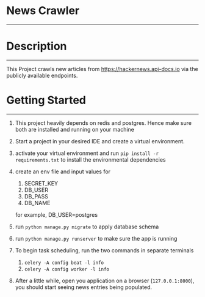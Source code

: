 # News Crawler
---

# Description
---
This Project crawls new articles from https://hackernews.api-docs.io via the publicly available endpoints.

# Getting Started
---
1. This project heavily depends on redis and postgres. Hence make sure both are installed and running on your machine
2. Start a project in your desired IDE and create a virtual environment.
3. activate your virtual environment and run `pip install -r requirements.txt` to install the environmental dependencies
4. create an env file and input values for
   1. SECRET_KEY
   2. DB_USER
   3. DB_PASS
   4. DB_NAME
   
   for example, DB_USER=postgres
5. run `python manage.py migrate` to apply database schema
6. run `python manage.py runserver` to make sure the app is running
7. To begin task scheduling, run the two commands in separate terminals
   1. `celery -A config beat -l info`
   2. `celery -A config worker -l info`
8. After a little while, open you application on a browser (`127.0.0.1:8000`), you should start seeing news entries being populated.


